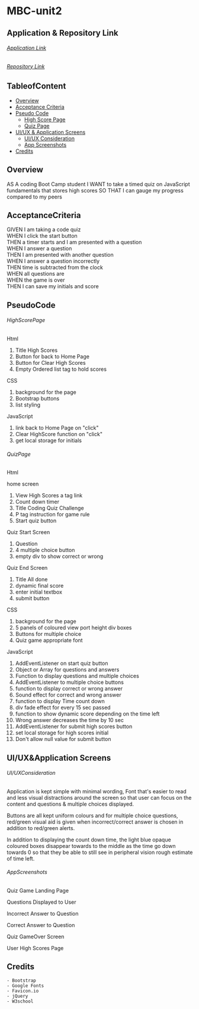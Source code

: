 # MBC-unit2

## Application & Repository Link

###### [Application Link](https://suji-gith.github.io/MBC-Assignments/Assignment-4/QuizPage.html)

###### [Repository Link](https://github.com/Suji-GitH/MBC-Assignments/tree/master/Assignment-4)

## TableofContent
- [Overview](#Overview)
- [Acceptance Criteria](#AcceptanceCriteria)
- [Pseudo Code](#PseudoCode)
    - [High Score Page](#HighScorePage)
    - [Quiz Page ](#QuizPage)
- [UI/UX & Application Screens](#UI/UX&ApplicationScreens)
    - [UI/UX Consideration](#UI/UXConsideration)
    - [App Screenshots](#AppScreenshots)
- [Credits](#Credits)

## Overview

AS A coding Boot Camp student
I WANT to take a timed quiz on JavaScript fundamentals that stores high scores
SO THAT I can gauge my progress compared to my peers


## AcceptanceCriteria

GIVEN I am taking a code quiz <br>
WHEN I click the start button <br>
THEN a timer starts and I am presented with a question <br>
WHEN I answer a question <br>
THEN I am presented with another question <br>
WHEN I answer a question incorrectly <br>
THEN time is subtracted from the clock <br>
WHEN all questions are <br>
WHEN the game is over <br>
THEN I can save my initials and score <br>


## PseudoCode

###### HighScorePage

Html
1. Title High Scores
2. Button for back to Home Page
3. Button for Clear High Scores
4. Empty Ordered list tag to hold scores

CSS
1. background for the page 
2. Bootstrap buttons 
3. list styling

JavaScript
1. link back to Home Page on "click"
2. Clear HighScore function on "click"
3. get local storage for initials

###### QuizPage 

Html

home screen
1. View High Scores a tag link 
2. Count down timer
3. Title Coding Quiz Challenge 
4. P tag instruction for game rule
5. Start quiz button

Quiz Start Screen
1. Question
2. 4 multiple choice button
3. empty div to show correct or wrong 

Quiz End Screen
1. Title All done 
2. dynamic final score
3. enter initial textbox
4. submit button 

CSS
1. background for the page 
2. 5 panels of coloured view port height div boxes 
3. Buttons for multiple choice 
4. Quiz game appropriate font

JavaScript
1. AddEventListener on start quiz button
2. Object or Array for questions and answers
3. Function to display questions and multiple choices
4. AddEventListener to multiple choice buttons
5. function to display correct or wrong answer
6. Sound effect for correct and wrong answer 
7. function to display Time count down
8. div fade effect for every 15 sec passed 
9. function to show dynamic score depending on the time left 
10. Wrong answer decreases the time by 10 sec
11. AddEventListener for submit high scores button
12. set local storage for high scores initial 
13. Don't allow null value for submit button 

## UI/UX&Application Screens

###### UI/UXConsideration

Application is kept simple with minimal wording, Font that's easier to read and less visual distractions around the screen so that user can focus on the content and questions & multiple choices displayed. 

Buttons are all kept uniform colours and for multiple choice questions, red/green visual aid is given when incorrect/correct answer is chosen in addition to red/green alerts.

In addition to displaying the count down time, the light blue opaque coloured boxes disappear towards to the middle as the time go down towards 0 so that they be able to still see in peripheral vision rough estimate of time left. 

###### AppScreenshots

Quiz Game Landing Page

Questions Displayed to User

Incorrect Answer to Question

Correct Answer to Question

Quiz GameOver Screen 

User High Scores Page

## Credits

    - Bootstrap
    - Google Fonts
    - Favicon.io 
    - jQuery
    - W3school
    
